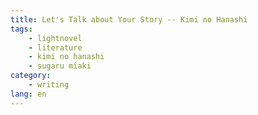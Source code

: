 ```yaml
---
title: Let's Talk about Your Story -- Kimi no Hanashi
tags:
    - lightnovel
    - literature
    - kimi no hanashi
    - sugaru miaki
category:
    - writing
lang: en
---
```


